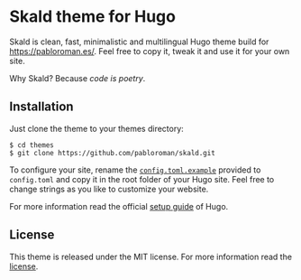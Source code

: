 # Skald theme for Hugo

Skald is clean, fast, minimalistic and multilingual Hugo theme build for https://pabloroman.es/. Feel free to copy it, tweak it and use it for your own site.

Why Skald? Because _code is poetry_.

## Installation

Just clone the theme to your themes directory:

```
$ cd themes
$ git clone https://github.com/pabloroman/skald.git
```

To configure your site, rename the [`config.toml.example`](https://github.com/pabloroman/skald/blob/master/config.toml.example) provided to `config.toml` and copy it in the root folder of your Hugo site. Feel free to change strings as you like to customize your website.

For more information read the official [setup guide](//gohugo.io/overview/installing/) of Hugo.

## License

This theme is released under the MIT license. For more information read the [license](https://github.com/pabloroman/skald/blob/master/LICENSE.md).
